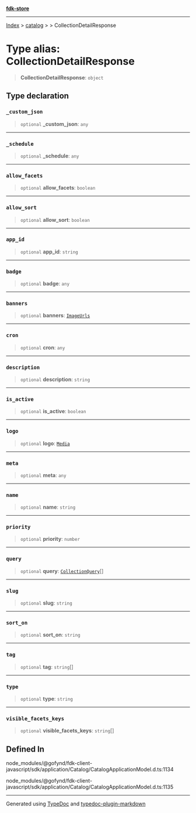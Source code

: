 [**fdk-store**](../../../README.md)
***

[Index](../../../API.md) > [catalog](../../README.md) > [<internal>](../README.md) > CollectionDetailResponse

# Type alias: CollectionDetailResponse

> **CollectionDetailResponse**: `object`

## Type declaration

### `_custom_json`

> `optional` **\_custom\_json**: `any`

***

### `_schedule`

> `optional` **\_schedule**: `any`

***

### `allow_facets`

> `optional` **allow\_facets**: `boolean`

***

### `allow_sort`

> `optional` **allow\_sort**: `boolean`

***

### `app_id`

> `optional` **app\_id**: `string`

***

### `badge`

> `optional` **badge**: `any`

***

### `banners`

> `optional` **banners**: [`ImageUrls`](../../../brands/internal_/type-aliases/type-alias.ImageUrls.md)

***

### `cron`

> `optional` **cron**: `any`

***

### `description`

> `optional` **description**: `string`

***

### `is_active`

> `optional` **is\_active**: `boolean`

***

### `logo`

> `optional` **logo**: [`Media`](../../../brands/internal_/type-aliases/type-alias.Media.md)

***

### `meta`

> `optional` **meta**: `any`

***

### `name`

> `optional` **name**: `string`

***

### `priority`

> `optional` **priority**: `number`

***

### `query`

> `optional` **query**: [`CollectionQuery`](type-alias.CollectionQuery.md)[]

***

### `slug`

> `optional` **slug**: `string`

***

### `sort_on`

> `optional` **sort\_on**: `string`

***

### `tag`

> `optional` **tag**: `string`[]

***

### `type`

> `optional` **type**: `string`

***

### `visible_facets_keys`

> `optional` **visible\_facets\_keys**: `string`[]

## Defined In

node\_modules/@gofynd/fdk-client-javascript/sdk/application/Catalog/CatalogApplicationModel.d.ts:1134

node\_modules/@gofynd/fdk-client-javascript/sdk/application/Catalog/CatalogApplicationModel.d.ts:1135

***
Generated using [TypeDoc](https://typedoc.org/) and [typedoc-plugin-markdown](https://www.npmjs.com/package/typedoc-plugin-markdown)
